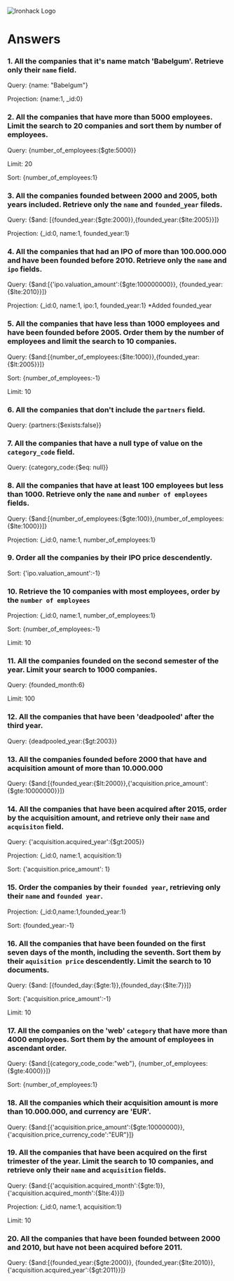 ![Ironhack Logo](https://i.imgur.com/1QgrNNw.png)

# Answers

### 1. All the companies that it's name match 'Babelgum'. Retrieve only their `name` field.

Query: {name: "Babelgum"}

Projection: {name:1, _id:0}

### 2. All the companies that have more than 5000 employees. Limit the search to 20 companies and sort them by **number of employees**.

Query: {number_of_employees:{$gte:5000}}

Limit: 20

Sort: {number_of_employees:1}

### 3. All the companies founded between 2000 and 2005, both years included. Retrieve only the `name` and `founded_year` fileds.

Query: {$and: [{founded_year:{$gte:2000}},{founded_year:{$lte:2005}}]}

Projection: {_id:0, name:1, founded_year:1}

### 4. All the companies that had an IPO of more than 100.000.000 and have been founded before 2010. Retrieve only the `name` and `ipo` fields.

Query: {$and:[{'ipo.valuation_amount':{$gte:100000000}}, {founded_year:{$lte:2010}}]}

Projection: {_id:0, name:1, ipo:1, founded_year:1} 
*Added founded_year

### 5. All the companies that have less than 1000 employees and have been founded before 2005. Order them by the number of employees and limit the search to 10 companies.

Query: {$and:[{number_of_employees:{$lte:1000}},{founded_year:{$lt:2005}}]}

Sort: {number_of_employees:-1}

Limit: 10

### 6. All the companies that don't include the `partners` field.

Query: {partners:{$exists:false}}

### 7. All the companies that have a null type of value on the `category_code` field.

Query: {category_code:{$eq: null}}

### 8. All the companies that have at least 100 employees but less than 1000. Retrieve only the `name` and `number of employees` fields.

Query: {$and:[{number_of_employees:{$gte:100}},{number_of_employees:{$lte:1000}}]}

Projection: {_id:0, name:1, number_of_employees:1}

### 9. Order all the companies by their IPO price descendently.

Sort: {'ipo.valuation_amount':-1}

### 10. Retrieve the 10 companies with most employees, order by the `number of employees`

Projection: {_id:0, name:1, number_of_employees:1}

Sort: {number_of_employees:-1}

Limit: 10

### 11. All the companies founded on the second semester of the year. Limit your search to 1000 companies.

Query: {founded_month:6}

Limit: 100

### 12. All the companies that have been 'deadpooled' after the third year.

Query: {deadpooled_year:{$gt:2003}}

### 13. All the companies founded before 2000 that have and acquisition amount of more than 10.000.000

Query: {$and:[{founded_year:{$lt:2000}},{'acquisition.price_amount':{$gte:10000000}}]}

### 14. All the companies that have been acquired after 2015, order by the acquisition amount, and retrieve only their `name` and `acquisiton` field.

Query: {'acquisition.acquired_year':{$gt:2005}}

Projection: {_id:0, name:1, acquisition:1}

Sort: {'acquisition.price_amount': 1}

### 15. Order the companies by their `founded year`, retrieving only their `name` and `founded year`.

Projection: {_id:0,name:1,founded_year:1}

Sort: {founded_year:-1}

### 16. All the companies that have been founded on the first seven days of the month, including the seventh. Sort them by their `aquisition price` descendently. Limit the search to 10 documents.

Query: {$and: [{founded_day:{$gte:1}},{founded_day:{$lte:7}}]}

Sort: {'acquisition.price_amount':-1}

Limit: 10

### 17. All the companies on the 'web' `category` that have more than 4000 employees. Sort them by the amount of employees in ascendant order.

Query: {$and:[{category_code_code:"web"}, {number_of_employees:{$gte:4000}}]}

Sort: {number_of_employees:1}

### 18. All the companies which their acquisition amount is more than 10.000.000, and currency are 'EUR'.

Query: {$and:[{'acquisition.price_amount':{$gte:10000000}}, {'acquisition.price_currency_code':"EUR"}]}

### 19. All the companies that have been acquired on the first trimester of the year. Limit the search to 10 companies, and retrieve only their `name` and `acquisition` fields.

Query: {$and:[{'acquisition.acquired_month':{$gte:1}}, {'acquisition.acquired_month':{$lte:4}}]}

Projection: {_id:0, name:1, acquisition:1}

Limit: 10

### 20. All the companies that have been founded between 2000 and 2010, but have not been acquired before 2011.

Query: {$and:[{founded_year:{$gte:2000}}, {founded_year:{$lte:2010}}, {'acquisition.acquired_year':{$gt:2011}}]}